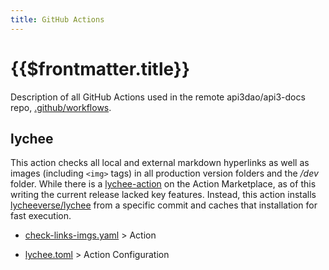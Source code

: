 ```yaml
---
title: GitHub Actions
---
```


# {{$frontmatter.title}}

<TocHeader />
<TOC class="table-of-contents" :include-level="[2,3]" />

Description of all GitHub Actions used in the remote api3dao/api3-docs repo,
[.github/workflows](https://github.com/api3dao/api3-docs/tree/stage/.github/workflows).

## lychee

This action checks all local and external markdown hyperlinks as well as images
(including `<img>` tags) in all production version folders and the _/dev_
folder. While there is a
[lychee-action](https://github.com/lycheeverse/lychee-action) on the Action
Marketplace, as of this writing the current release lacked key features.
Instead, this action installs
[lycheeverse/lychee](https://github.com/lycheeverse/lychee) from a specific
commit and caches that installation for fast execution.

- [check-links-imgs.yaml](https://github.com/api3dao/api3-docs/blob/main/.github/workflows/check-links-imgs.yaml) >
  Action

- [lychee.toml](https://github.com/api3dao/api3-docs/blob/main/.github/workflows/lychee.toml) >
  Action Configuration

